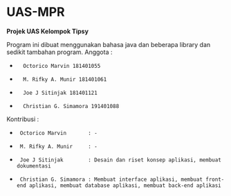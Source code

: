 # UAS-MPR
**Projek UAS Kelompok Tipsy**

Program ini dibuat menggunakan bahasa java dan beberapa library dan sedikit tambahan program.
Anggota : 
*       Octorico Marvin 181401055
*       M. Rifky A. Munir 181401061
*       Joe J Sitinjak 181401121
*       Christian G. Simamora 191401088

Kontribusi :  
 *      Octorico Marvin       : -
 *      M. Rifky A. Munir     : -
 *      Joe J Sitinjak        : Desain dan riset konsep aplikasi, membuat dokumentasi
 *      Christian G. Simamora : Membuat interface aplikasi, membuat front-end aplikasi, membuat database aplikasi, membuat back-end aplikasi
